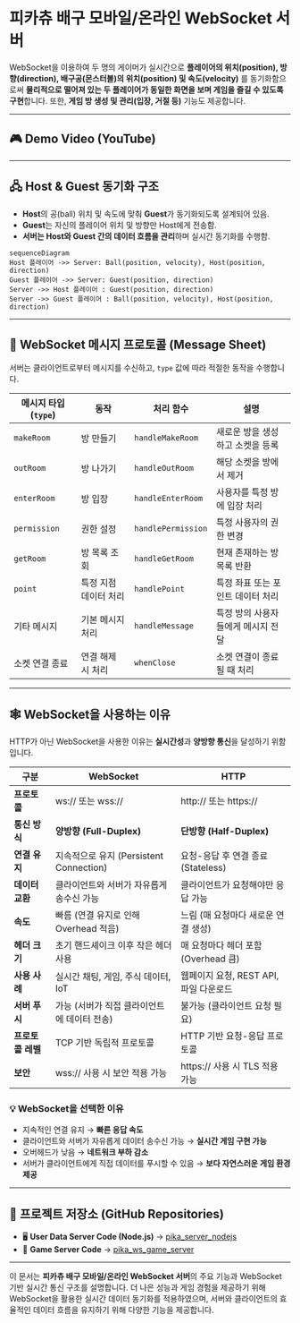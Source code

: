 
# **피카츄 배구 모바일/온라인 WebSocket 서버**

WebSocket을 이용하여 두 명의 게이머가 실시간으로 **플레이어의 위치(position), 방향(direction), 배구공(몬스터볼)의 위치(position) 및 속도(velocity)** 를 동기화함으로써 **물리적으로 떨어져 있는 두 플레이어가 동일한 화면을 보며 게임을 즐길 수 있도록 구현**합니다. 또한, **게임 방 생성 및 관리(입장, 거절 등)** 기능도 제공합니다.

---

## **🎮 Demo Video (YouTube)**



---

## **🖧 Host & Guest 동기화 구조**

- **Host**의 공(ball) 위치 및 속도에 맞춰 **Guest**가 동기화되도록 설계되어 있음.
- **Guest**는 자신의 플레이어 위치 및 방향만 Host에게 전송함.
- **서버는 Host와 Guest 간의 데이터 흐름을 관리**하며 실시간 동기화를 수행함.

```mermaid
sequenceDiagram
Host 플레이어 ->> Server: Ball(position, velocity), Host(position, direction)
Guest 플레이어 ->> Server: Guest(position, direction)
Server ->> Host 플레이어 : Guest(position, direction)
Server ->> Guest 플레이어 : Ball(position, velocity), Host(position, direction)
```

---

## **📩 WebSocket 메시지 프로토콜 (Message Sheet)**

서버는 클라이언트로부터 메시지를 수신하고, `type` 값에 따라 적절한 동작을 수행합니다.

| 메시지 타입 (`type`) | 동작           | 처리 함수              | 설명                  |
| --------------- | ------------ | ------------------ | ------------------- |
| `makeRoom`      | 방 만들기        | `handleMakeRoom`   | 새로운 방을 생성하고 소켓을 등록  |
| `outRoom`       | 방 나가기        | `handleOutRoom`    | 해당 소켓을 방에서 제거       |
| `enterRoom`     | 방 입장         | `handleEnterRoom`  | 사용자를 특정 방에 입장 처리    |
| `permission`    | 권한 설정        | `handlePermission` | 특정 사용자의 권한 변경       |
| `getRoom`       | 방 목록 조회      | `handleGetRoom`    | 현재 존재하는 방 목록 반환     |
| `point`         | 특정 지점 데이터 처리 | `handlePoint`      | 특정 좌표 또는 포인트 데이터 처리 |
| 기타 메시지          | 기본 메시지 처리    | `handleMessage`    | 특정 방의 사용자들에게 메시지 전달 |
| 소켓 연결 종료        | 연결 해제 시 처리   | `whenClose`        | 소켓 연결이 종료될 때 처리     |

---

## **🕸️ WebSocket을 사용하는 이유**

HTTP가 아닌 WebSocket을 사용한 이유는 **실시간성**과 **양방향 통신**을 달성하기 위함입니다.

| 구분          | WebSocket                        | HTTP                       |
| ----------- | -------------------------------- | -------------------------- |
| **프로토콜**    | ws\:// 또는 wss\://                | http\:// 또는 https\://      |
| **통신 방식**   | **양방향 (Full-Duplex)**            | **단방향 (Half-Duplex)**      |
| **연결 유지**   | 지속적으로 유지 (Persistent Connection) | 요청-응답 후 연결 종료 (Stateless)  |
| **데이터 교환**  | 클라이언트와 서버가 자유롭게 송수신 가능           | 클라이언트가 요청해야만 응답 가능         |
| **속도**      | 빠름 (연결 유지로 인해 Overhead 적음)       | 느림 (매 요청마다 새로운 연결 생성)      |
| **헤더 크기**   | 초기 핸드셰이크 이후 작은 헤더 사용             | 매 요청마다 헤더 포함 (Overhead 큼)  |
| **사용 사례**   | 실시간 채팅, 게임, 주식 데이터, IoT          | 웹페이지 요청, REST API, 파일 다운로드 |
| **서버 푸시**   | 가능 (서버가 직접 클라이언트에 데이터 전송)        | 불가능 (클라이언트 요청 필요)          |
| **프로토콜 레벨** | TCP 기반 독립적 프로토콜                  | HTTP 기반 요청-응답 프로토콜         |
| **보안**      | wss\:// 사용 시 보안 적용 가능            | https\:// 사용 시 TLS 적용 가능   |

### **💡 WebSocket을 선택한 이유**

- 지속적인 연결 유지 → **빠른 응답 속도**
- 클라이언트와 서버가 자유롭게 데이터 송수신 가능 → **실시간 게임 구현 가능**
- 오버헤드가 낮음 → **네트워크 부하 감소**
- 서버가 클라이언트에게 직접 데이터를 푸시할 수 있음 → **보다 자연스러운 게임 환경 제공**

---

## **🔗 프로젝트 저장소 (GitHub Repositories)**

- 🖥️ **User Data Server Code (Node.js)** → [pika\_server\_nodejs](https://github.com/Sam-Ryong/pika_server_nodejs)
- 📱 **Game Server Code** → [pika\_ws\_game\_server](https://github.com/Sam-Ryong/pika_ws_game_server)

---

이 문서는 **피카츄 배구 모바일/온라인 WebSocket 서버**의 주요 기능과 WebSocket 기반 실시간 통신 구조를 설명합니다. 더 나은 성능과 게임 경험을 제공하기 위해 WebSocket을 활용한 실시간 데이터 동기화를 적용하였으며, 서버와 클라이언트의 효율적인 데이터 흐름을 유지하기 위해 다양한 기능을 제공합니다.


